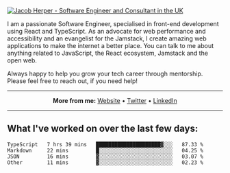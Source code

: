 [![Jacob Herper - Software Engineer and Consultant in the UK](https://res.cloudinary.com/jacobherper/image/upload/v1641506277/gh-image.png)](https://jacobherper.com/)

I am a passionate Software Engineer, specialised in front-end development using React and TypeScript. As an advocate for web performance and accessibility and an evangelist for the Jamstack, I create amazing web applications to make the internet a better place. You can talk to me about anything related to JavaScript, the React ecosystem, Jamstack and the open web.

Always happy to help you grow your tech career through mentorship. Please feel free to reach out, if you need help!

---

<p align="center">
  <strong>More from me:</strong> 
  <a href="https://jacobherper.com/">Website</a> •
  <a href="https://twitter.com/intent/follow?screen_name=jakeherp&tw_p=followbutton">Twitter</a> •
  <a href="https://www.linkedin.com/in/jacobherper/">LinkedIn</a>
</p>

---

## What I've worked on over the last few days:

<!--START_SECTION:waka-->

```text
TypeScript   7 hrs 39 mins   █████████████████████▓░░░   87.33 %
Markdown     22 mins         █░░░░░░░░░░░░░░░░░░░░░░░░   04.25 %
JSON         16 mins         ▓░░░░░░░░░░░░░░░░░░░░░░░░   03.07 %
Other        11 mins         ▓░░░░░░░░░░░░░░░░░░░░░░░░   02.23 %
```

<!--END_SECTION:waka-->
